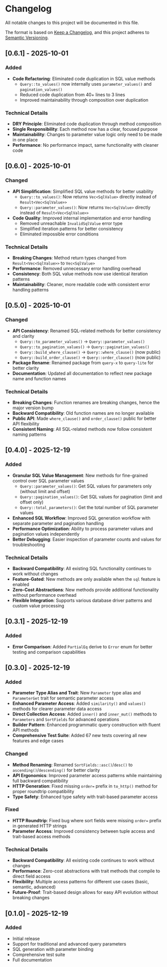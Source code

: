 # Changelog

All notable changes to this project will be documented in this file.

The format is based on [Keep a Changelog](https://keepachangelog.com/en/1.0.0/),
and this project adheres to [Semantic Versioning](https://semver.org/spec/v2.0.0.html).

## [0.6.1] - 2025-10-01

### Added
- **Code Refactoring**: Eliminated code duplication in SQL value methods
  - `Query::to_values()` now internally uses `parameter_values()` and `pagination_values()`
  - Reduced code duplication from 40+ lines to 3 lines
  - Improved maintainability through composition over duplication

### Technical Details
- **DRY Principle**: Eliminated code duplication through method composition
- **Single Responsibility**: Each method now has a clear, focused purpose
- **Maintainability**: Changes to parameter value logic only need to be made in one place
- **Performance**: No performance impact, same functionality with cleaner code

## [0.6.0] - 2025-10-01

### Changed
- **API Simplification**: Simplified SQL value methods for better usability
  - `Query::to_values()`: Now returns `Vec<SqlValue>` directly instead of `Result<Vec<SqlValue>>`
  - `Query::parameter_values()`: Now returns `Vec<SqlValue>` directly instead of `Result<Vec<SqlValue>>`
- **Code Quality**: Improved internal implementation and error handling
  - Removed unreachable `InvalidSqlValue` error type
  - Simplified iteration patterns for better consistency
  - Eliminated impossible error conditions

### Technical Details
- **Breaking Changes**: Method return types changed from `Result<Vec<SqlValue>>` to `Vec<SqlValue>`
- **Performance**: Removed unnecessary error handling overhead
- **Consistency**: Both SQL value methods now use identical iteration patterns
- **Maintainability**: Cleaner, more readable code with consistent error handling patterns

## [0.5.0] - 2025-10-01

### Changed
- **API Consistency**: Renamed SQL-related methods for better consistency and clarity
  - `Query::to_parameter_values()` → `Query::parameter_values()`
  - `Query::to_pagination_values()` → `Query::pagination_values()`
  - `Query::build_where_clause()` → `Query::where_clause()` (now public)
  - `Query::build_order_clause()` → `Query::order_clause()` (now public)
- **Package Rename**: Renamed package from `query-x` to `query-lite` for better clarity
- **Documentation**: Updated all documentation to reflect new package name and function names

### Technical Details
- **Breaking Changes**: Function renames are breaking changes, hence the major version bump
- **Backward Compatibility**: Old function names are no longer available
- **Public API**: Made `where_clause()` and `order_clause()` public for better API flexibility
- **Consistent Naming**: All SQL-related methods now follow consistent naming patterns

## [0.4.0] - 2025-12-19

### Added
- **Granular SQL Value Management**: New methods for fine-grained control over SQL parameter values
  - `Query::parameter_values()`: Get SQL values for parameters only (without limit and offset)
  - `Query::pagination_values()`: Get SQL values for pagination (limit and offset only)
  - `Query::total_parameters()`: Get the total number of SQL parameter values
- **Enhanced SQL Workflow**: Improved SQL generation workflow with separate parameter and pagination handling
- **Performance Optimization**: Ability to process parameter values and pagination values independently
- **Better Debugging**: Easier inspection of parameter counts and values for troubleshooting

### Technical Details
- **Backward Compatibility**: All existing SQL functionality continues to work without changes
- **Feature-Gated**: New methods are only available when the `sql` feature is enabled
- **Zero-Cost Abstractions**: New methods provide additional functionality without performance overhead
- **Flexible Integration**: Supports various database driver patterns and custom value processing

## [0.3.1] - 2025-12-19

### Added
- **Error Comparison**: Added `PartialEq` derive to `Error` enum for better testing and comparison capabilities

## [0.3.0] - 2025-12-19

### Added
- **Parameter Type Alias and Trait**: New `Parameter` type alias and `ParameterGet` trait for semantic parameter access
- **Enhanced Parameter Access**: Added `similarity()` and `values()` methods for clearer parameter data access
- **Direct Collection Access**: Added `inner()` and `inner_mut()` methods to `Parameters` and `SortFields` for advanced operations
- **Builder Pattern**: Enhanced programmatic query construction with fluent API methods
- **Comprehensive Test Suite**: Added 67 new tests covering all new features and edge cases

### Changed
- **Method Renaming**: Renamed `SortFields::asc()`/`desc()` to `ascending()`/`descending()` for better clarity
- **API Ergonomics**: Improved parameter access patterns while maintaining full backward compatibility
- **HTTP Generation**: Fixed missing `order=` prefix in `to_http()` method for proper roundtrip compatibility
- **Type Safety**: Enhanced type safety with trait-based parameter access

### Fixed
- **HTTP Roundtrip**: Fixed bug where sort fields were missing `order=` prefix in generated HTTP strings
- **Parameter Access**: Improved consistency between tuple access and trait-based access methods

### Technical Details
- **Backward Compatibility**: All existing code continues to work without changes
- **Performance**: Zero-cost abstractions with trait methods that compile to direct field access
- **Flexibility**: Multiple access patterns for different use cases (basic, semantic, advanced)
- **Future-Proof**: Trait-based design allows for easy API evolution without breaking changes

## [0.1.0] - 2025-12-19

### Added
- Initial release
- Support for traditional and advanced query parameters
- SQL generation with parameter binding
- Comprehensive test suite
- Full documentation
